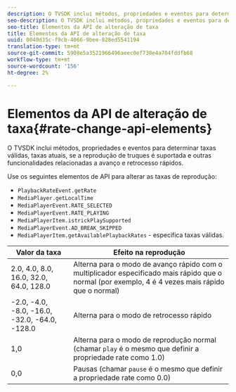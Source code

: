```yaml
---
description: O TVSDK inclui métodos, propriedades e eventos para determinar taxas válidas, taxas atuais, se a reprodução de truques é suportada e outras funcionalidades relacionadas a avanço e retrocesso rápidos.
seo-description: O TVSDK inclui métodos, propriedades e eventos para determinar taxas válidas, taxas atuais, se a reprodução de truques é suportada e outras funcionalidades relacionadas a avanço e retrocesso rápidos.
seo-title: Elementos da API de alteração de taxa
title: Elementos da API de alteração de taxa
uuid: 0040d35c-f9cb-4066-9bee-828ed5541194
translation-type: tm+mt
source-git-commit: 5908e5a3521966496aeec0ef730e4a704fddfb68
workflow-type: tm+mt
source-wordcount: '156'
ht-degree: 2%

---
```



# Elementos da API de alteração de taxa{#rate-change-api-elements}

O TVSDK inclui métodos, propriedades e eventos para determinar taxas válidas, taxas atuais, se a reprodução de truques é suportada e outras funcionalidades relacionadas a avanço e retrocesso rápidos.

<!--<a id="section_36576E92DE6343AEBD0BBD662502365D"></a>-->

Use os seguintes elementos de API para alterar as taxas de reprodução:

* `PlaybackRateEvent.getRate`
* `MediaPlayer.getLocalTime`
* `MediaPlayerEvent.RATE_SELECTED`
* `MediaPlayerEvent.RATE_PLAYING`
* `MediaPlayerItem.istrickPlaySupported`
* `MediaPlayerEvent.AD_BREAK_SKIPPED`
* `MediaPlayerItem.getAvailablePlaybackRates` - especifica taxas válidas.

| Valor da taxa | Efeito na reprodução |
|---|---|
| 2.0, 4.0, 8.0, 16.0, 32.0, 64.0, 128.0 | Alterna para o modo de avanço rápido com o multiplicador especificado mais rápido que o normal (por exemplo, 4 é 4 vezes mais rápido que o normal) |
| -2.0, -4.0, -8.0, -16.0, -32.0, -64.0, -128.0 | Alterna para o modo de retrocesso rápido |
| 1,0 | Alterna para o modo de reprodução normal (chamar `play` é o mesmo que definir a propriedade rate como 1.0) |
| 0,0 | Pausas (chamar `pause` é o mesmo que definir a propriedade rate como 0.0) |

